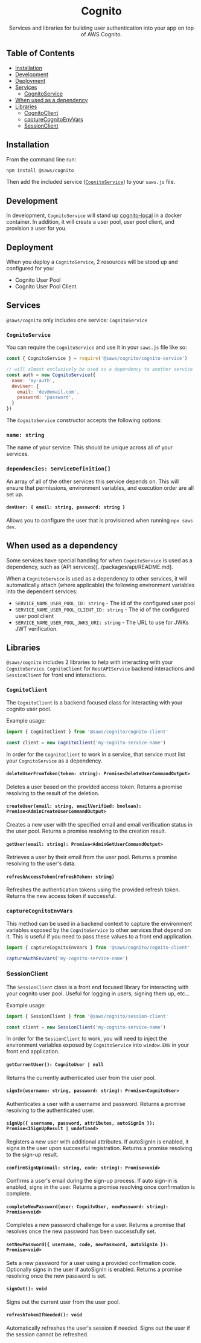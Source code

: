 <div align='center'>

# Cognito

Services and libraries for building user authentication into your app on top of AWS Cognito.

</div>

## Table of Contents
- [Installation](#installation)
- [Development](#development)
- [Deployment](#deployment)
- [Services](#services)
  - [CognitoService](#cognito-service)
- [When used as a dependency](#when-used-as-a-dependency)
- [Libraries](#libraries)
  - [CognitoClient](#cognito-client)
  - [captureCognitoEnvVars](#capture-env-vars)
  - [SessionClient](#session-client)

## Installation <a id='installation'>

From the command line run:
```bash
npm install @saws/cognito
```

Then add the included service ([`CognitoService`](#cognito-service)) to your `saws.js` file.

## Development <a id='development'>

In development, `CognitoService` will stand up [cognito-local](https://github.com/jagregory/cognito-local) in a docker container. In addition, it will create a user pool, user pool client, and provision a user for you.

## Deployment <a id='deployment'>

When you deploy a `CognitoService`, 2 resources will be stood up and configured for you:
 - Cognito User Pool
 - Cognito User Pool Client

## Services <a id='services'>

`@saws/cognito` only includes one service: `CognitoService`

### `CognitoService` <a id='cognito-service'>

You can require the `CognitoService` and use it in your `saws.js` file like so:
```js
const { CognitoService } = require('@saws/cognito/cognito-service')

// will almost exclusively be used as a dependency to another service
const auth = new CognitoService({
  name: 'my-auth',
  devUser: {
    email: 'dev@email.com',
    password: 'password',
  }
})
```

The `CognitoService` constructor accepts the following options:

### `name: string`
The name of your service. This should be unique across all of your services.

### `dependencies: ServiceDefinition[]`
An array of all of the other services this service depends on. This will ensure that permissions, environment variables, and execution order are all set up.

#### `devUser: { email: string, password: string }`
Allows you to configure the user that is provisioned when running `npx saws dev`.

## When used as a dependency <a id='when-used-as-a-dependency'>

Some services have special handling for when `CognitoService` is used as a dependency, such as (API services)[../packages/api/README.md].

When a `CognitoService` is used as a dependency to other services, it will automatically attach (where applicable) the following environment variables into the dependent services:
 - `SERVICE_NAME_USER_POOL_ID: string` - The id of the configured user pool
 - `SERVICE_NAME_USER_POOL_CLIENT_ID: string` - The id of the configured user pool client
 - `SERVICE_NAME_USER_POOL_JWKS_URI: string` - The URL to use for JWKs JWT verification.

## Libraries <a id='libraries'>

`@saws/cognito` includes 2 libraries to help with interacting with your `CognitoService`. `CognitoClient` for `RestAPIService` backend interactions and `SessionClient` for front end interactions.

### `CognitoClient` <a id='cognito-client'>

The `CognitoClient` is a backend focused class for interacting with your cognito user pool.

Example usage:
```ts
import { CognitoClient } from '@saws/cognito/cognito-client'

const client = new CognitoClient('my-cognito-service-name')
```

In order for the `CognitoClient` to work in a service, that service must list your `CognitoService` as a dependency.

#### `deleteUserFromToken(token: string): Promise<DeleteUserCommandOutput>`
Deletes a user based on the provided access token. Returns a promise resolving to the result of the deletion.

#### `createUser(email: string, emailVerified: boolean): Promise<AdminCreateUserCommandOutput>`
Creates a new user with the specified email and email verification status in the user pool. Returns a promise resolving to the creation result.

#### `getUser(email: string): Promise<AdminGetUserCommandOutput>`
Retrieves a user by their email from the user pool. Returns a promise resolving to the user's data.

#### `refreshAccessToken(refreshToken: string)`
Refreshes the authentication tokens using the provided refresh token. Returns the new access token if successful.

### `captureCognitoEnvVars` <a id='capture-env-vars'>
This method can be used in a backend context to capture the environment variables exposed by the `CognitoService` to other services that depend on it. This is useful if you need to pass these values to a front end application.

```ts
import { captureCognitoEnvVars } from '@saws/cognito/cognito-client'

captureAuthEnvVars('my-cognito-service-name')
```

### SessionClient <a id='session-client'>

The `SessionClient` class is a front end focused library for interacting with your cognito user pool. Useful for logging in users, signing them up, etc...

Example usage:

```ts
import { SessionClient } from '@saws/cognito/session-client'

const client = new SessionClient('my-cognito-service-name')
```

In order for the `SessionClient` to work, you will need to inject the environment variables exposed by `CognitoService` into `window.ENV` in your front end application.

#### `getCurrentUser(): CognitoUser | null`
Returns the currently authenticated user from the user pool.

#### `signIn(username: string, password: string): Promise<CognitoUser>`
Authenticates a user with a username and password. Returns a promise resolving to the authenticated user.

#### `signUp({ username, password, attributes, autoSignIn }): Promise<ISignUpResult | undefined>`
Registers a new user with additional attributes. If autoSignIn is enabled, it signs in the user upon successful registration. Returns a promise resolving to the sign-up result.

#### `confirmSignUp(email: string, code: string): Promise<void>`
Confirms a user's email during the sign-up process. If auto sign-in is enabled, signs in the user. Returns a promise resolving once confirmation is complete.

#### `completeNewPassword(user: CognitoUser, newPassword: string): Promise<void>`
Completes a new password challenge for a user. Returns a promise that resolves once the new password has been successfully set.

#### `setNewPassword({ username, code, newPassword, autoSignIn }): Promise<void>`
Sets a new password for a user using a provided confirmation code. Optionally signs in the user if autoSignIn is enabled. Returns a promise resolving once the new password is set.

#### `signOut(): void`
Signs out the current user from the user pool.

#### `refreshTokenIfNeeded(): void`
Automatically refreshes the user's session if needed. Signs out the user if the session cannot be refreshed.
